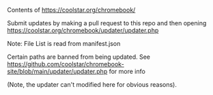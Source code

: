 Contents of https://coolstar.org/chromebook/

Submit updates by making a pull request to this repo and then opening https://coolstar.org/chromebook/updater/updater.php

Note: File List is read from manifest.json

Certain paths are banned from being updated. See https://github.com/coolstar/chromebook-site/blob/main/updater/updater.php for more info

(Note, the updater can't modified here for obvious reasons).
